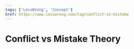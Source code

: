 ```yaml
---
tags: ['LessWrong', 'Concept']
href: https://www.lesswrong.com/tag/conflict-vs-mistake
---
```


# Conflict vs Mistake Theory
